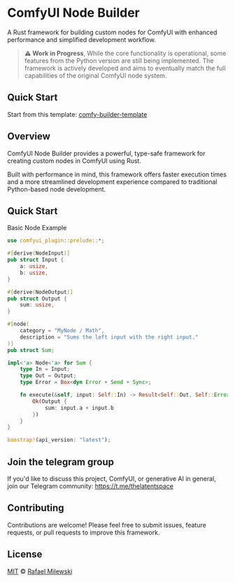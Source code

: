 # ComfyUI Node Builder

A Rust framework for building custom nodes for ComfyUI with enhanced performance and simplified development workflow.

> **⚠️ Work in Progress**, 
> While the core functionality is operational, some features from the Python version are still being implemented. The framework is actively developed and aims to eventually match the full capabilities of the original ComfyUI node system.

## Quick Start

Start from this template: [comfy-builder-template](https://github.com/milewski/comfy-builder-template)

## Overview

ComfyUI Node Builder provides a powerful, type-safe framework for creating custom nodes in ComfyUI using Rust.

Built with performance in mind, this framework offers faster execution times and a more streamlined development experience compared to traditional Python-based node development.

## Quick Start

Basic Node Example

```rust
use comfyui_plugin::prelude::*;

#[derive(NodeInput)]
pub struct Input {
    a: usize,
    b: usize,
}

#[derive(NodeOutput)]
pub struct Output {
    sum: usize,
}

#[node(
    category = "MyNode / Math",
    description = "Sums the left input with the right input."
)]
pub struct Sum;

impl<'a> Node<'a> for Sum {
    type In = Input;
    type Out = Output;
    type Error = Box<dyn Error + Send + Sync>;

    fn execute(&self, input: Self::In) -> Result<Self::Out, Self::Error> {
        Ok(Output {
            sum: input.a + input.b
        })
    }
}

boostrap!(api_version: "latest");
```

## Join the telegram group

If you'd like to discuss this project, ComfyUI, or generative AI in general, join our Telegram community:
https://t.me/thelatentspace

## Contributing
Contributions are welcome! Please feel free to submit issues, feature requests, or pull requests to improve this framework.

## License

[MIT](LICENSE) © [Rafael Milewski](https://github.com/milewski)
